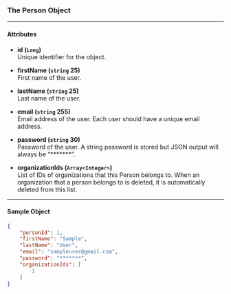 ### The Person Object
___
#### Attributes
- **id (`Long`)**<br/>
Unique identifier for the object.

- **firstName (`string` 25)**<br/>
First name of the user.

- **lastName (`string` 25)**<br/>
Last name of the user.

- **email (`string` 255)**<br/>
Email address of the user. Each user should have a unique email address.

- **password (`string` 30)**<br/>
Password of the user. A string password is stored but JSON output will always be “*******”.

- **organizationIds (`Array<Integer>`)**<br/>
List of IDs of organizations that this Person belongs to. When an organization that a person belongs to is deleted, it is automatically deleted from this list. 
___

#### Sample Object
```json
{
    "personId": 1,
    "firstName": "Sample",
    "lastName": "User",
    "email": "sampleuser@gmail.com",
    "password": "*******",
    "organizationIds": [
        1
    ]
}
```
